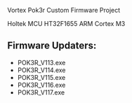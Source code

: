 Vortex Pok3r Custom Firmware Project

Holtek MCU HT32F1655
ARM Cortex M3

## Firmware Updaters:
- POK3R_V113.exe
- POK3R_V114.exe
- POK3R_V115.exe
- POK3R_V116.exe
- POK3R_V117.exe


